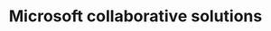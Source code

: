 ---
title: Microsoft collaborative solutions
slug: microsoft-collaborative-solutions
sections: Getting started with Exchange, Konfiguration auf computer, Configuration on smartphone/tablet, Account migration, Exchange account features, Outlook Web Application (OWA), Exchange Diagnostics, Office, SharePoint
order: 07
---